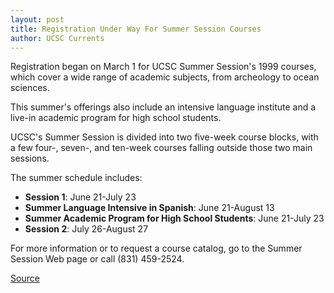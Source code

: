 ```yaml
---
layout: post
title: Registration Under Way For Summer Session Courses
author: UCSC Currents
---
```


Registration began on March 1 for UCSC Summer Session's 1999 courses, which cover a wide range of academic subjects, from archeology to ocean sciences.

This summer's offerings also include an intensive language institute and a live-in academic program for high school students.

UCSC's Summer Session is divided into two five-week course blocks, with a few four-, seven-, and ten-week courses falling outside those two main sessions.

The summer schedule includes:
* **Session 1**: June 21-July 23
* **Summer Language Intensive in Spanish**: June 21-August 13
* **Summer Academic Program for High School Students**: June 21-July 23
* **Session 2**: July 26-August 27

For more information or to request a course catalog, go to the Summer Session Web page or call (831) 459-2524.

[Source](http://www1.ucsc.edu/oncampus/currents/98-99/03-08/summer.htm "Permalink to UCSC Summer Session: 03-08-99")
